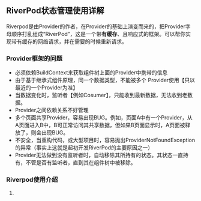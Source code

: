## RiverPod状态管理使用详解

Riverpod是由Provider的作者，在Provider的基础上演变而来的，把Provider字母顺序打乱组成“RiverPod”，这是一个带**有缓存**、且响应式的框架。可以帮你实现带有缓存的网络请求，并在需要的时候重新请求。

### Provider框架的问题

- 必须依赖BuildContext来获取组件树上面的Provider中携带的信息
- 由于基于继承式组件原理，同一个数据类型，不能被多个 Provider使用【只以最近的一个Provider为准】
- 当数据变化时，监听者【例如Cosumer】，只能收到最新数据，无法收到老数据。
- Provider之间依赖关系不好管理
- 多个页面共享Provider，容易出现BUG。例如，页面A中有一个Provider，从A页面进入B中，B可正常访问其共享数据，但如果B页面显示时，A页面被释放了，则会出现BUG。
- 不安全，当重构代码，或大型项目时，容易抛出ProviderNotFoundException的异常（事实上这就是起初开发RiverPod的主要原因之一）
- Provider无法做到没有监听者时，自动移除其所持有的状态。其状态一直持有，不管是否有监听者，直到其在组件树中被移除。

### Riverpod使用介绍

1. 

